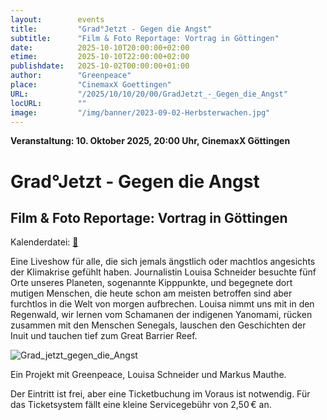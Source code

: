 ```yaml
---
layout:        events
title:         "Grad°Jetzt - Gegen die Angst"
subtitle:      "Film & Foto Reportage: Vortrag in Göttingen"
date:          2025-10-10T20:00:00+02:00
etime:         2025-10-10T22:00:00+02:00
publishdate:   2025-10-02T00:00:00+01:00
author:        "Greenpeace"
place:         "CinemaxX Goettingen"
URL:           "/2025/10/10/20/00/GradJetzt_-_Gegen_die_Angst"
locURL:        ""
image:         "/img/banner/2023-09-02-Herbsterwachen.jpg"
---
```


**Veranstaltung: 10. Oktober 2025, 20:00 Uhr, CinemaxX Göttingen**

Grad°Jetzt - Gegen die Angst
===========

Film & Foto Reportage: Vortrag in Göttingen
-----------


Kalenderdatei: [📆](/ics/2025-10-10_20-00_gradjetzt_-_gegen_die_angst.ics)

Eine Liveshow für alle, die sich jemals ängstlich oder machtlos angesichts der Klimakrise gefühlt haben. Journalistin Louisa Schneider besuchte fünf Orte unseres Planeten, sogenannte Kipppunkte, und begegnete dort mutigen Menschen, die heute schon am meisten betroffen sind aber furchtlos in die Welt von morgen aufbrechen. Louisa nimmt uns mit in den Regenwald, wir lernen vom Schamanen der indigenen Yanomami, rücken zusammen mit den Menschen Senegals, lauschen den Geschichten der Inuit und tauchen tief zum Great Barrier Reef.

![Grad_jetzt_gegen_die_Angst](/img/event/2025-10-10-Grad_jetzt_gegen_die_Angst.png)

Ein Projekt mit Greenpeace, Louisa Schneider und Markus Mauthe. 

Der Eintritt ist frei, aber eine Ticketbuchung im Voraus ist notwendig. Für das Ticketsystem fällt eine kleine Servicegebühr von 2,50 € an. 

